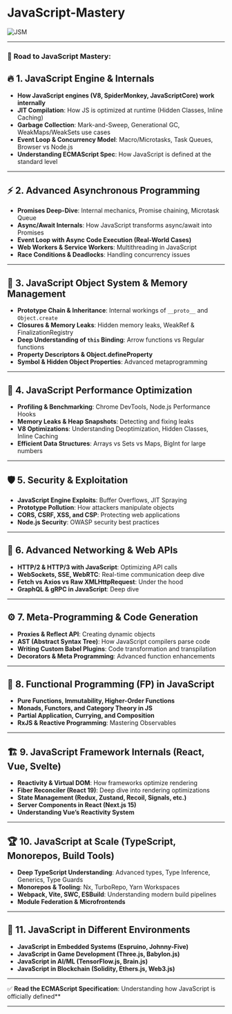 # JavaScript-Mastery
![JSM](https://github.com/user-attachments/assets/9988e58f-c6f9-4245-9187-0a2a657d9977)

---

### 🚀 **Road to JavaScript Mastery**:  

## 🔥 **1. JavaScript Engine & Internals**  
- **How JavaScript engines (V8, SpiderMonkey, JavaScriptCore) work internally**
- **JIT Compilation**: How JS is optimized at runtime (Hidden Classes, Inline Caching)
- **Garbage Collection**: Mark-and-Sweep, Generational GC, WeakMaps/WeakSets use cases  
- **Event Loop & Concurrency Model**: Macro/Microtasks, Task Queues, Browser vs Node.js  
- **Understanding ECMAScript Spec**: How JavaScript is defined at the standard level

---

## ⚡ **2. Advanced Asynchronous Programming**  
- **Promises Deep-Dive**: Internal mechanics, Promise chaining, Microtask Queue  
- **Async/Await Internals**: How JavaScript transforms async/await into Promises  
- **Event Loop with Async Code Execution (Real-World Cases)**  
- **Web Workers & Service Workers**: Multithreading in JavaScript  
- **Race Conditions & Deadlocks**: Handling concurrency issues  

---

## 🎯 **3. JavaScript Object System & Memory Management**  
- **Prototype Chain & Inheritance**: Internal workings of `__proto__` and `Object.create`  
- **Closures & Memory Leaks**: Hidden memory leaks, WeakRef & FinalizationRegistry  
- **Deep Understanding of `this` Binding**: Arrow functions vs Regular functions  
- **Property Descriptors & Object.defineProperty**  
- **Symbol & Hidden Object Properties**: Advanced metaprogramming  

---

## 🔄 **4. JavaScript Performance Optimization**  
- **Profiling & Benchmarking**: Chrome DevTools, Node.js Performance Hooks  
- **Memory Leaks & Heap Snapshots**: Detecting and fixing leaks  
- **V8 Optimizations**: Understanding Deoptimization, Hidden Classes, Inline Caching  
- **Efficient Data Structures**: Arrays vs Sets vs Maps, BigInt for large numbers  

---

## 🛡️ **5. Security & Exploitation**  
- **JavaScript Engine Exploits**: Buffer Overflows, JIT Spraying  
- **Prototype Pollution**: How attackers manipulate objects  
- **CORS, CSRF, XSS, and CSP**: Protecting web applications  
- **Node.js Security**: OWASP security best practices  

---

## 📡 **6. Advanced Networking & Web APIs**  
- **HTTP/2 & HTTP/3 with JavaScript**: Optimizing API calls  
- **WebSockets, SSE, WebRTC**: Real-time communication deep dive  
- **Fetch vs Axios vs Raw XMLHttpRequest**: Under the hood  
- **GraphQL & gRPC in JavaScript**: Deep dive  

---

## ⚙️ **7. Meta-Programming & Code Generation**  
- **Proxies & Reflect API**: Creating dynamic objects  
- **AST (Abstract Syntax Tree)**: How JavaScript compilers parse code  
- **Writing Custom Babel Plugins**: Code transformation and transpilation  
- **Decorators & Meta Programming**: Advanced function enhancements  

---

## 🔄 **8. Functional Programming (FP) in JavaScript**  
- **Pure Functions, Immutability, Higher-Order Functions**  
- **Monads, Functors, and Category Theory in JS**  
- **Partial Application, Currying, and Composition**  
- **RxJS & Reactive Programming**: Mastering Observables  

---

## 🏗️ **9. JavaScript Framework Internals (React, Vue, Svelte)**  
- **Reactivity & Virtual DOM**: How frameworks optimize rendering  
- **Fiber Reconciler (React 19)**: Deep dive into rendering optimizations  
- **State Management (Redux, Zustand, Recoil, Signals, etc.)**  
- **Server Components in React (Next.js 15)**  
- **Understanding Vue’s Reactivity System**  

---

## 🏆 **10. JavaScript at Scale (TypeScript, Monorepos, Build Tools)**  
- **Deep TypeScript Understanding**: Advanced types, Type Inference, Generics, Type Guards  
- **Monorepos & Tooling**: Nx, TurboRepo, Yarn Workspaces  
- **Webpack, Vite, SWC, ESBuild**: Understanding modern build pipelines  
- **Module Federation & Microfrontends**  

---

## 🎨 **11. JavaScript in Different Environments**  
- **JavaScript in Embedded Systems (Espruino, Johnny-Five)**  
- **JavaScript in Game Development (Three.js, Babylon.js)**  
- **JavaScript in AI/ML (TensorFlow.js, Brain.js)**  
- **JavaScript in Blockchain (Solidity, Ethers.js, Web3.js)**  

---

 
✅ **Read the ECMAScript Specification**: Understanding how JavaScript is officially defined** 

---
